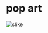 # pop art

![slike](https://github.com/petrakostic/pop-art/assets/172287093/8a690eab-bb81-4094-b16f-705d0dbd4b83)
